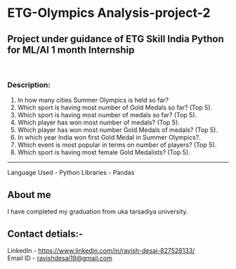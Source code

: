 # ETG-Olympics Analysis-project-2
<h2> Project under guidance of ETG Skill India Python for ML/AI 1 month Internship </h2><br>
<h3>Description:</h3> 

1. In how many cities Summer Olympics is held so far?
2. Which sport is having most number of Gold Medals so far? (Top 5).
3. Which sport is having most number of medals so far? (Top 5).
4. Which player has won most number of medals? (Top 5).
5. Which player has won most number Gold Medals of medals? (Top 5).
6. In which year India won first Gold Medal in Summer Olympics?.
7. Which event is most popular in terms on number of players? (Top 5).
8. Which sport is having most female Gold Medalists? (Top 5).
---
Language Used - Python
Libraries - Pandas

## About me
I have completed my graduation from uka tarsadiya university.
##  Contact detials:- 
LinkedIn - https://www.linkedin.com/in/ravish-desai-827528133/ <br>
Email ID - ravishdesai19@gmail.com
